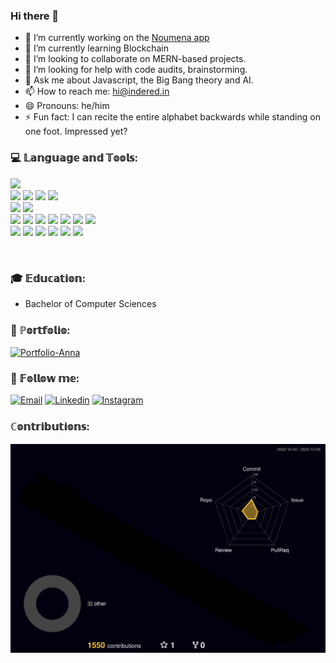 ### Hi there 👋



- 🔭 I’m currently working on the [Noumena app](https://app.noumena.pro/)
- 🌱 I’m currently learning Blockchain
- 👯 I’m looking to collaborate on MERN-based projects.
- 🤔 I’m looking for help with code audits, brainstorming.
- 💬 Ask me about Javascript, the Big Bang theory and AI.
- 📫 How to reach me: hi@indered.in
- 😄 Pronouns: he/him
- ⚡ Fun fact: I can recite the entire alphabet backwards while standing on one foot. Impressed yet?



### 💻 𝕃𝕒𝕟𝕘𝕦𝕒𝕘𝕖 𝕒𝕟𝕕 𝕋𝕠𝕠𝕝𝕤:  
<div>
  <img src="https://img.shields.io/badge/html5-%23323330.svg?style=for-the-badge&logo=html5&logoColor=white">
</div> 
<div>
  <img src="https://img.shields.io/badge/SCSS-323330.svg?style=for-the-badge&logo=SCSS&logoColor=white">
  <img src="https://img.shields.io/badge/Tailwind%20CSS-323330.svg?style=for-the-badge&logo=Tailwind-CSS&logoColor=white">
  <img src="https://img.shields.io/badge/MUI-323330.svg?style=for-the-badge&logo=MUI&logoColor=white">
  <img src="https://img.shields.io/badge/styled--components-323330?style=for-the-badge&logo=styled-components&logoColor=white">
</div>  
<div>
  <img src="https://img.shields.io/badge/javascript-%23323330.svg?style=for-the-badge&logo=javascript&logoColor=white">
  <img src="https://img.shields.io/badge/typescript-%23323330.svg?style=for-the-badge&logo=typescript&logoColor=white">
</div>  
<div>
  <img src="https://img.shields.io/badge/react-%23323330.svg?style=for-the-badge&logo=react&logoColor=white">
  <img src="https://img.shields.io/badge/redux-%23323330.svg?style=for-the-badge&logo=redux&logoColor=white">
  <img src="https://img.shields.io/badge/React%20Router-323330.svg?style=for-the-badge&logo=React-Router&logoColor=white">
  <img src="https://img.shields.io/badge/React%20Hook%20Form-323330.svg?style=for-the-badge&logo=React-Hook-Form&logoColor=white">
  <img src="https://img.shields.io/badge/Next-%23323330?style=for-the-badge&logo=next.js&logoColor=white">
 
  <img src="https://img.shields.io/badge/MobX-323330.svg?style=for-the-badge&logo=MobX&logoColor=white">
  <img src="https://img.shields.io/badge/Firebase-323330.svg?style=for-the-badge&logo=Firebase&logoColor=white"
</div> 
<div>
  <img src="https://img.shields.io/badge/git-%23323330.svg?style=for-the-badge&logo=git&logoColor=white">
  <img src="https://img.shields.io/badge/vercel-%23323330.svg?style=for-the-badge&logo=vercel&logoColor=white">
  <img src="https://img.shields.io/badge/Yarn-323330.svg?style=for-the-badge&logo=Yarn&logoColor=white">
  <img src="https://img.shields.io/badge/Vite-323330.svg?style=for-the-badge&logo=Vite&logoColor=white">
  <img src="https://img.shields.io/badge/webstorm-143?style=for-the-badge&logo=webstorm&logoColor=white&color=%23323330">
  <img src="https://img.shields.io/badge/mac%20os-323330?style=for-the-badge&logo=macos&logoColor=F0F0F0">
</div> 

<!-- <img src=""> -->


&nbsp;  
### 🎓 𝔼𝕕𝕦𝕔𝕒𝕥𝕚𝕠𝕟:
- Bachelor of Computer Sciences

### 💼 ℙ𝕠𝕣𝕥𝕗𝕠𝕝𝕚𝕠:  
[![Portfolio-Anna](https://github-readme-stats-sigma-five.vercel.app/api/pin/?username=indered&repo=indered&theme=dark)](https://github.com/indered/indered)
  

### 📱 𝔽𝕠𝕝𝕝𝕠𝕨 𝕞𝕖:  
[![Email](https://img.shields.io/badge/Gmail-323330?style=for-the-badge&logo=gmail&logoColor=white)](mailto:hi@indered.in)
[![Linkedin](https://img.shields.io/badge/linkedin-%23323330.svg?style=for-the-badge&logo=linkedin&logoColor=white)](https://www.linkedin.com/in/mahesh-inder/)
[![Instagram](https://img.shields.io/badge/Instagram-%23323330.svg?style=for-the-badge&logo=Instagram&logoColor=white)](https://www.instagram.com/cosmosrover/)


### ℂ𝕠𝕟𝕥𝕣𝕚𝕓𝕦𝕥𝕚𝕠𝕟𝕤: 
![](./profile-3d-contrib/profile-night-rainbow.svg)


<!-- <h4 align='center'> 📍  𝕀'𝕞 𝕠𝕡𝕖𝕟 𝕥𝕠 𝕟𝕖𝕨 𝕛𝕠𝕓 𝕠𝕡𝕡𝕠𝕣𝕥𝕦𝕟𝕚𝕥𝕚𝕖𝕤  </h4> -->
<!-- ![](https://github-profile-summary-cards.vercel.app/api/cards/profile-details?username=anysofronova&theme=github_dark) -->
<!-- ![](https://github-profile-summary-cards.vercel.app/api/cards/most-commit-language?username=anysofronova&theme=github_dark) -->
<!-- ![](https://github-profile-summary-cards.vercel.app/api/cards/stats?username=anysofronova&theme=github_dark) -->
<!-- ![](https://github-profile-summary-cards.vercel.app/api/cards/repos-per-language?username=anysofronova&theme=github_dark) -->
<!-- ![](https://github-profile-summary-cards.vercel.app/api/cards/productive-time?username=anysofronova&theme=github_dark) -->
<!-- ![GitHub Streak](https://streak-stats.demolab.com?user=anysofronova&theme=github-dark-blue&date_format=j%20M%5B%20Y%5D) -->
<!-- ![Anurag's GitHub stats](https://github-readme-stats.vercel.app/api?username=anysofronova&theme=github_dark) -->


